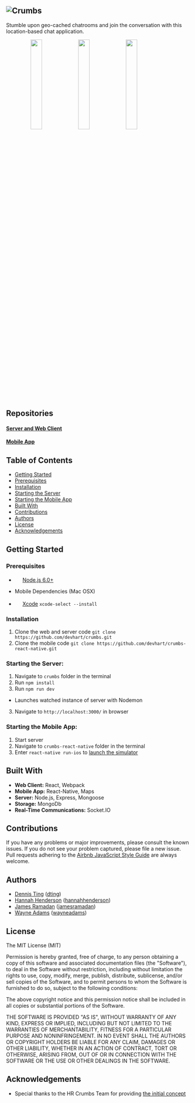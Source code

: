 ![Crumbs](https://cloud.githubusercontent.com/assets/394393/18373478/5dde5350-75f9-11e6-9647-2ee58e3422e5.png)
--------------------------
Stumble upon geo-cached chatrooms and join the conversation with this location-based chat application.

<img height="0" width="12.5%">
<img src="https://cloud.githubusercontent.com/assets/394393/18373479/5f421c4a-75f9-11e6-8507-4d571c9c9a49.png" width="25%"></img>
<img src="https://cloud.githubusercontent.com/assets/394393/18373807/2eebb7b0-75fc-11e6-94b6-cc29c285d50f.png" width="25%"></img>
<img src="https://cloud.githubusercontent.com/assets/394393/18373481/6190903a-75f9-11e6-928e-9acc33144c07.gif" width="25%"></img> 
<img height="0" width="12.5%">

Repositories
--------------------------
#### [Server and Web Client](https://github.com/devhart/crumbs)
#### [Mobile App](https://github.com/devhart/crumbs-react-native)

Table of Contents
--------------------------
- [Getting Started](#getting-started)
 - [Prerequisites](#prerequisites)
 - [Installation](#installation)
 - [Starting the Server](#starting-the-server)
 - [Starting the Mobile App](#starting-the-mobile-app)
- [Built With](#built-with)
- [Contributions](#contributions)
- [Authors](#authors)
- [License](#license)
- [Acknowledgements](#acknowledgements)


Getting Started
--------------------------
### Prerequisites
- <img src="https://nodejs.org/static/images/logos/nodejs-new-pantone-black.png" height="17">&nbsp;[Node.js 6.0+](http://nodejs.org)

- Mobile Dependencies (Mac OSX)
 - <img src="http://a2.mzstatic.com/us/r30/Purple30/v4/f3/d4/1f/f3d41fc1-0925-f078-c19e-ce00e6d724bf/icon128-2x.png" height="17">&nbsp;[Xcode](https://itunes.apple.com/us/app/xcode/id497799835?mt=12) `xcode-select --install`

### Installation
1. Clone the web and server code `git clone https://github.com/devhart/crumbs.git`
2. Clone the mobile code `git clone https://github.com/devhart/crumbs-react-native.git`

### Starting the Server:
1. Navigate to `crumbs` folder in the terminal
2. Run `npm install`
3. Run `npm run dev`
 - Launches watched instance of server with Nodemon
3. Navigate to `http://localhost:3000/` in browser

### Starting the Mobile App:
1. Start server
2. Navigate to `crumbs-react-native` folder in the terminal
3. Enter `react-native run-ios` to [launch the simulator](https://facebook.github.io/react-native/docs/running-on-simulator-ios.html)


Built With
--------------------------
* **Web Client:** React, Webpack
* **Mobile App:** React-Native, Maps
* **Server:** Node.js, Express, Mongoose
* **Storage:** MongoDb
* **Real-Time Communications:** Socket.IO


Contributions
--------------------------
If you have any problems or major improvements, please consult the known issues. If you do not see your problem captured, please file a new issue. Pull requests adhering to the 
[Airbnb JavaScript Style Guide](https://github.com/airbnb/javascript) are always welcome.


Authors
--------------------------
* [Dennis Ting](https://www.linkedin.com/in/dennis-ting) ([dting](https://github.com/dting))
* [Hannah Henderson](https://www.linkedin.com/in/hahenderson) ([hannahhenderson](https://github.com/hannahhenderson))
* [James Ramadan](https://www.linkedin.com/in/james-ramadan) ([jamesramadan](https://github.com/jamesramadan))
* [Wayne Adams](https://www.linkedin.com/in/wayneladams) ([wayneadams](https://github.com/wayneadams))


License
--------------------------
The MIT License (MIT)

Permission is hereby granted, free of charge, to any person obtaining a copy of this software and associated documentation files (the "Software"), to deal in the Software without restriction, including without limitation the rights to use, copy, modify, merge, publish, distribute, sublicense, and/or sell copies of the Software, and to permit persons to whom the Software is furnished to do so, subject to the following conditions:

The above copyright notice and this permission notice shall be included in all copies or substantial portions of the Software.

THE SOFTWARE IS PROVIDED "AS IS", WITHOUT WARRANTY OF ANY KIND, EXPRESS OR IMPLIED, INCLUDING BUT NOT LIMITED TO THE WARRANTIES OF MERCHANTABILITY, FITNESS FOR A PARTICULAR PURPOSE AND NONINFRINGEMENT. IN NO EVENT SHALL THE AUTHORS OR COPYRIGHT HOLDERS BE LIABLE FOR ANY CLAIM, DAMAGES OR OTHER LIABILITY, WHETHER IN AN ACTION OF CONTRACT, TORT OR OTHERWISE, ARISING FROM, OUT OF OR IN CONNECTION WITH THE SOFTWARE OR THE USE OR OTHER DEALINGS IN THE SOFTWARE.


Acknowledgements
--------------------------
* Special thanks to the HR Crumbs Team for providing [the initial concept](https://github.com/HRCrumbs/crumbs)
